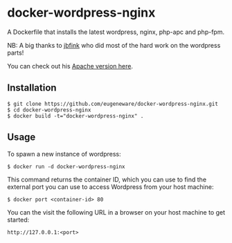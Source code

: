 # docker-wordpress-nginx

A Dockerfile that installs the latest wordpress, nginx, php-apc and php-fpm.

NB: A big thanks to [jbfink](https://github.com/jbfink/docker-wordpress) who did most of the hard work on the wordpress parts!

You can check out his [Apache version here](https://github.com/jbfink/docker-wordpress).

## Installation

```
$ git clone https://github.com/eugeneware/docker-wordpress-nginx.git
$ cd docker-wordpress-nginx
$ docker build -t="docker-wordpress-nginx" .
```

## Usage

To spawn a new instance of wordpress:

```
$ docker run -d docker-wordpress-nginx
```

This command returns the container ID, which you can use to find the external port you can use to access Wordpress from your host machine:

```
$ docker port <container-id> 80
```

You can the visit the following URL in a browser on your host machine to get started:

```
http://127.0.0.1:<port>
```
